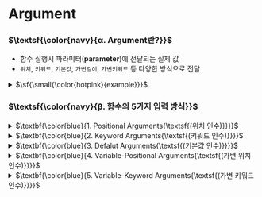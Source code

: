 # Argument

### $\textsf{\color{navy}{α. Argument란?}}$

-   함수 실행시 파라미터(**parameter**)에 전달되는 실제 값
-   `위치`, `키워드`, `기본값`, `가변길이`, `가변키워드` 등 다양한 방식으로 전달

<details>
<summary> $\sf{\small{\color{hotpink}{example}}}$ </summary>

```python
def add(a, b):   # [a, b]: Parameter
    return a + b

print(add(2, 3)) # [2, 3]: Argument
```

<details>
<summary> $\sf{\color{red}{result}}$ </summary>

```diff
!   result
    5
```

</details>
</details>

### $\textsf{\color{navy}{β. 함수의 5가지 입력 방식}}$

<details>
<summary> $\textbf{\color{blue}{1. Positional Arguments{\textsf{(위치 인수)}}}}$ </summary>

-   아규먼트가 **순서**에 따라 파라미터에 매핑
-   단점: `parameter`가 많을 경우 가독성 저하

<details>
<summary> $\sf{\small{\color{hotpink}{example}}}$ </summary>

```python
def greet(name, age):
    print(f"{name} is {age} years old.")

greet("Alice", 25)  # 출력: Alice is 25 years old.
```

</details>
</details>

<details>
<summary> $\textbf{\color{blue}{2. Keyword Arguments{\textsf{(키워드 인수)}}}}$ </summary>

-   순서와 관계없이 특정 파라미터에 값을 할당할 수 있음.
-   아규먼트 이름을 명시적으로 지정하여 전달.
-   단점: 호출 시 `parameter`명을 모두 명시하므로 코드가 난잡해짐

<details>
<summary> $\sf{\small{\color{hotpink}{example}}}$ </summary>

```python
def greet(name, age):
    print(f"{name} is {age} years old.")

greet(age=25, name="Alice")  # 출력: Alice is 25 years old.

```

</details>
</details>


<details>
<summary> $\textbf{\color{blue}{3. Defalut Arguments{\textsf{(기본값 인수)}}}}$ </summary>

-   함수 정의 시 기본값을 지정하면, 호출 시 해당 값을 생략 가능.

<details>
<summary> $\sf{\small{\color{hotpink}{example}}}$ </summary>

```python
def greet(name="Guest"):
    return f"Hello, {name}!"

print(greet())           # 출력: Hello, Guest!
print(greet("Alice"))    # 출력: Hello, Alice!
```

</details>
</details>

<details>
<summary> $\textbf{\color{blue}{4. Variable-Positional Arguments{\textsf{(가변 위치 인수)}}}}$ </summary>

-   전달되는 아규먼트의 개수가 정해지지 않았을 때 사용.
-   `**args**`: 가변 위치 인수, 튜플 형태로 전달.

<details>
<summary> $\sf{\small{\color{hotpink}{example}}}$ </summary>

```python
def add_all(*args):
    return sum(args)

print(add_all(1, 2, 3, 4))  # 출력: 10
print(add_all(5))           # 출력: 5
```

</details>
</details>

<details>
<summary> $\textbf{\color{blue}{5. Variable-Keyword Arguments{\textsf{(가변 키워드 인수)}}}}$ </summary>

-   전달되는 아규먼트의 개수가 정해지지 않았을 때 사용.
-   `**kwargs**`: 가변 키워드 인수, 딕셔너리 형태로 전달.

<details>
<summary> $\sf{\small{\color{hotpink}{example}}}$ </summary>

```python
def describe_person(**kwargs):
    for key, value in kwargs.items():
        print(f"{key}: {value}")
describe_person(name="Alice", age=25, hobby="reading")
# 출력:
# name: Alice
# age: 25
# hobby: reading
```

</details>
</details>

